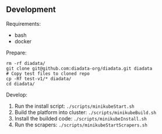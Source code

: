 ## Development

Requirements:

* bash
* docker

Prepare:

```shell
rm -rf diadata/
git clone git@github.com:diadata-org/diadata.git diadata
# Copy test files to cloned repo
cp -Rf test-v1/* diadata/
cd diadata/
```

Develop:

1. Run the install script: `./scripts/minikubeStart.sh`
2. Build the platform into cluster: `./scripts/minikubeBuild.sh`
3. Install the builded code: `./scripts/minikubeInstall.sh`
4. Run the scrapers: `./scripts/minikubeStartScrapers.sh`